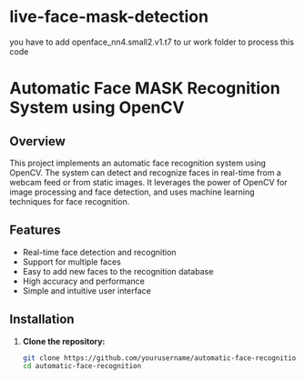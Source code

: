 # live-face-mask-detection
you have to add openface_nn4.small2.v1.t7 to ur work folder to process this code
# Automatic Face MASK Recognition System using OpenCV

## Overview

This project implements an automatic face recognition system using OpenCV. The system can detect and recognize faces in real-time from a webcam feed or from static images. It leverages the power of OpenCV for image processing and face detection, and uses machine learning techniques for face recognition.

## Features

- Real-time face detection and recognition
- Support for multiple faces
- Easy to add new faces to the recognition database
- High accuracy and performance
- Simple and intuitive user interface

## Installation

1. **Clone the repository:**

   ```bash
   git clone https://github.com/yourusername/automatic-face-recognition.git
   cd automatic-face-recognition
